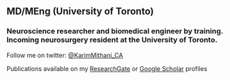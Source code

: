 ## MD/MEng (University of Toronto)

### Neuroscience researcher and biomedical engineer by training. Incoming neurosurgery resident at the University of Toronto.

Follow me on twitter: [@KarimMithani_CA](https://twitter.com/KarimMithani_CA)

Publications available on my [ResearchGate](https://www.researchgate.net/profile/Karim_Mithani) or [Google Scholar](https://scholar.google.com/citations?user=HngpKSkAAAAJ&hl=en) profiles
